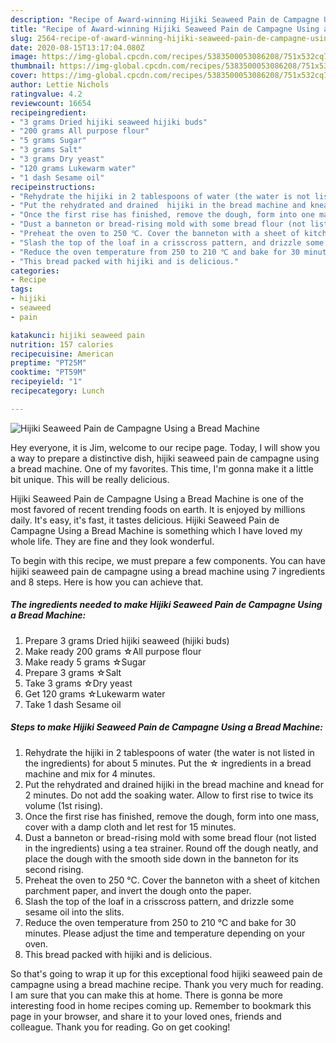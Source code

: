 ```yaml
---
description: "Recipe of Award-winning Hijiki Seaweed Pain de Campagne Using a Bread Machine"
title: "Recipe of Award-winning Hijiki Seaweed Pain de Campagne Using a Bread Machine"
slug: 2564-recipe-of-award-winning-hijiki-seaweed-pain-de-campagne-using-a-bread-machine
date: 2020-08-15T13:17:04.080Z
image: https://img-global.cpcdn.com/recipes/5383500053086208/751x532cq70/hijiki-seaweed-pain-de-campagne-using-a-bread-machine-recipe-main-photo.jpg
thumbnail: https://img-global.cpcdn.com/recipes/5383500053086208/751x532cq70/hijiki-seaweed-pain-de-campagne-using-a-bread-machine-recipe-main-photo.jpg
cover: https://img-global.cpcdn.com/recipes/5383500053086208/751x532cq70/hijiki-seaweed-pain-de-campagne-using-a-bread-machine-recipe-main-photo.jpg
author: Lettie Nichols
ratingvalue: 4.2
reviewcount: 16654
recipeingredient:
- "3 grams Dried hijiki seaweed hijiki buds"
- "200 grams All purpose flour"
- "5 grams Sugar"
- "3 grams Salt"
- "3 grams Dry yeast"
- "120 grams Lukewarm water"
- "1 dash Sesame oil"
recipeinstructions:
- "Rehydrate the hijiki in 2 tablespoons of water (the water is not listed in the ingredients) for about 5 minutes. Put the ☆ ingredients in a bread machine and mix for 4 minutes."
- "Put the rehydrated and drained  hijiki in the bread machine and knead for 2 minutes. Do not add the soaking water. Allow to first rise to twice its volume (1st rising)."
- "Once the first rise has finished, remove the dough, form into one mass, cover with a damp cloth and let rest for 15 minutes."
- "Dust a banneton or bread-rising mold with some bread flour (not listed in the ingredients) using a tea strainer. Round off the dough neatly, and place the dough with the smooth side down in the banneton for its second rising."
- "Preheat the oven to 250 ℃. Cover the banneton with a sheet of kitchen parchment paper, and invert the dough onto the paper."
- "Slash the top of the loaf in a crisscross pattern, and drizzle some sesame oil into the slits."
- "Reduce the oven temperature from 250 to 210 ℃ and bake for 30 minutes. Please adjust the time and temperature depending on your oven."
- "This bread packed with hijiki and is delicious."
categories:
- Recipe
tags:
- hijiki
- seaweed
- pain

katakunci: hijiki seaweed pain 
nutrition: 157 calories
recipecuisine: American
preptime: "PT25M"
cooktime: "PT59M"
recipeyield: "1"
recipecategory: Lunch

---
```



![Hijiki Seaweed Pain de Campagne Using a Bread Machine](https://img-global.cpcdn.com/recipes/5383500053086208/751x532cq70/hijiki-seaweed-pain-de-campagne-using-a-bread-machine-recipe-main-photo.jpg)

Hey everyone, it is Jim, welcome to our recipe page. Today, I will show you a way to prepare a distinctive dish, hijiki seaweed pain de campagne using a bread machine. One of my favorites. This time, I'm gonna make it a little bit unique. This will be really delicious.

Hijiki Seaweed Pain de Campagne Using a Bread Machine is one of the most favored of recent trending foods on earth. It is enjoyed by millions daily. It's easy, it's fast, it tastes delicious. Hijiki Seaweed Pain de Campagne Using a Bread Machine is something which I have loved my whole life. They are fine and they look wonderful.




To begin with this recipe, we must prepare a few components. You can have hijiki seaweed pain de campagne using a bread machine using 7 ingredients and 8 steps. Here is how you can achieve that.

<!--inarticleads1-->

##### The ingredients needed to make Hijiki Seaweed Pain de Campagne Using a Bread Machine:

1. Prepare 3 grams Dried hijiki seaweed (hijiki buds)
1. Make ready 200 grams ☆All purpose flour
1. Make ready 5 grams ☆Sugar
1. Prepare 3 grams ☆Salt
1. Take 3 grams ☆Dry yeast
1. Get 120 grams ☆Lukewarm water
1. Take 1 dash Sesame oil




<!--inarticleads2-->

##### Steps to make Hijiki Seaweed Pain de Campagne Using a Bread Machine:

1. Rehydrate the hijiki in 2 tablespoons of water (the water is not listed in the ingredients) for about 5 minutes. Put the ☆ ingredients in a bread machine and mix for 4 minutes.
1. Put the rehydrated and drained  hijiki in the bread machine and knead for 2 minutes. Do not add the soaking water. Allow to first rise to twice its volume (1st rising).
1. Once the first rise has finished, remove the dough, form into one mass, cover with a damp cloth and let rest for 15 minutes.
1. Dust a banneton or bread-rising mold with some bread flour (not listed in the ingredients) using a tea strainer. Round off the dough neatly, and place the dough with the smooth side down in the banneton for its second rising.
1. Preheat the oven to 250 ℃. Cover the banneton with a sheet of kitchen parchment paper, and invert the dough onto the paper.
1. Slash the top of the loaf in a crisscross pattern, and drizzle some sesame oil into the slits.
1. Reduce the oven temperature from 250 to 210 ℃ and bake for 30 minutes. Please adjust the time and temperature depending on your oven.
1. This bread packed with hijiki and is delicious.




So that's going to wrap it up for this exceptional food hijiki seaweed pain de campagne using a bread machine recipe. Thank you very much for reading. I am sure that you can make this at home. There is gonna be more interesting food in home recipes coming up. Remember to bookmark this page in your browser, and share it to your loved ones, friends and colleague. Thank you for reading. Go on get cooking!
